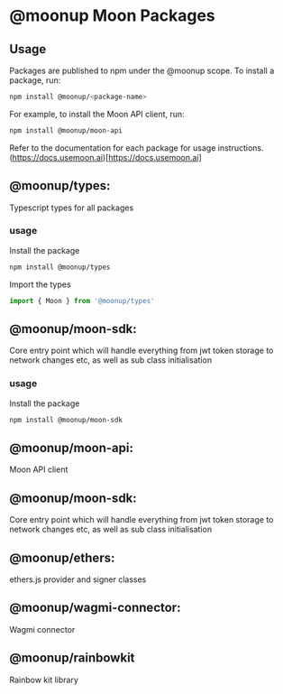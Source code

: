 # @moonup Moon Packages


## Usage
Packages are published to npm under the @moonup scope. To install a package, run:
```bash
npm install @moonup/<package-name>
```
For example, to install the Moon API client, run:
```bash
npm install @moonup/moon-api
```
Refer to the documentation for each package for usage instructions.
(https://docs.usemoon.ai)[https://docs.usemoon.ai]


## @moonup/types: 
Typescript types for all packages
### usage
Install the package
```bash
npm install @moonup/types
```
Import the types
```typescript
import { Moon } from '@moonup/types'
```
## @moonup/moon-sdk:
Core entry point which will handle everything from jwt token storage to network changes etc, as well as sub class initialisation
### usage
Install the package
```bash
npm install @moonup/moon-sdk
```
## @moonup/moon-api: 
Moon API client



## @moonup/moon-sdk: 
Core entry point which will handle everything from jwt token storage to network changes etc, as well as sub class initialisation

## @moonup/ethers: 
ethers.js provider and signer classes

## @moonup/wagmi-connector:
Wagmi connector

## @moonup/rainbowkit
Rainbow kit library